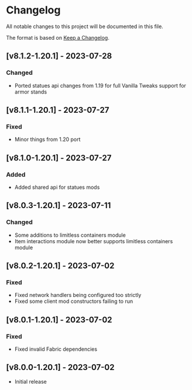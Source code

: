 # Changelog
All notable changes to this project will be documented in this file.

The format is based on [Keep a Changelog].

## [v8.1.2-1.20.1] - 2023-07-28
### Changed
- Ported statues api changes from 1.19 for full Vanilla Tweaks support for armor stands

## [v8.1.1-1.20.1] - 2023-07-27
### Fixed
- Minor things from 1.20 port

## [v8.1.0-1.20.1] - 2023-07-27
### Added
- Added shared api for statues mods

## [v8.0.3-1.20.1] - 2023-07-11
### Changed
- Some additions to limitless containers module
- Item interactions module now better supports limitless containers module

## [v8.0.2-1.20.1] - 2023-07-02
### Fixed
- Fixed network handlers being configured too strictly
- Fixed some client mod constructors failing to run

## [v8.0.1-1.20.1] - 2023-07-02
### Fixed
- Fixed invalid Fabric dependencies

## [v8.0.0-1.20.1] - 2023-07-02
- Initial release

[Keep a Changelog]: https://keepachangelog.com/en/1.0.0/
